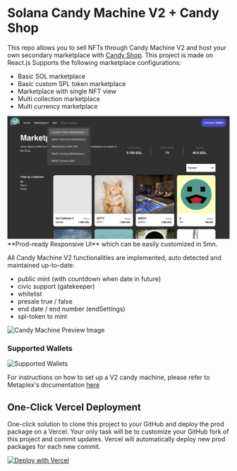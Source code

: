 # Solana Candy Machine V2 + Candy Shop

This repo allows you to sell NFTs through Candy Machine V2 and host your own secondary marketplace with [Candy Shop](https://github.com/LIQNFT/candy-shop).
This project is made on React.js
Supports the following marketplace configurations:
* Basic SOL marketplace
* Basic custom SPL token marketplace
* Marketplace with single NFT view
* Multi collection marketplace
* Multi currency marketplace



<!-- <img width="1363" alt="Screen Shot 2022-04-16 at 3 23 54 PM" src="https://user-images.githubusercontent.com/89616076/163665962-f8f9fa00-2143-4234-bb35-13955b55220e.png"> -->
<img src="./screenshots/Screenshot_1.png">
**Prod-ready Responsive UI** which can be easily customized in 5mn.

All Candy Machine V2 functionalities are implemented, auto detected and maintained up-to-date:

- public mint (with countdown when date in future)
- civic support (gatekeeper)
- whitelist
- presale true / false
- end date / end number (endSettings)
- spl-token to mint

![Candy Machine Preview Image](https://i.ibb.co/h7L0M3G/repo-bg.png)

### Supported Wallets

![Supported Wallets](https://i.ibb.co/DC6Wt66/wallets.png)

For instructions on how to set up a V2 candy machine, please refer to Metaplex's documentation [here](https://docs.metaplex.com/candy-machine-v2/Introduction)

## One-Click Vercel Deployment

One-click solution to clone this project to your GitHub and deploy the prod package on a Vercel.
Your only task will be to customize your GitHub fork of this project and commit updates.
Vercel will automatically deploy new prod packages for each new commit.

[![Deploy with Vercel](https://vercel.com/button)](https://vercel.com/new/clone?repository-url=https%3A%2F%2Fgithub.com%2FFulgurus%2Fcandy-machine-v2-responsive-ui&env=REACT_APP_CANDY_MACHINE_ID,REACT_APP_SOLANA_NETWORK,REACT_APP_SOLANA_RPC_HOST&envDescription=Populate%20REACT_APP_CANDY_MACHINE_ID%20with%20your%20candy%20machine%20public%20key%2C%20REACT_APP_SOLANA_NETWORK%20with%20the%20solana%20network%20(devnet%2Fmainnet-beta)%20and%20REACT_APP_SOLANA_RPC_HOST%20with%20the%20RPC%20URL%20(example%20for%20devnet%20%3A%20https%3A%2F%2Fapi.devnet.solana.com)&envLink=https%3A%2F%2Fdocs.solana.com%2Fcluster%2Frpc-endpoints%23mainnet-beta&demo-title=My%20Demo%20Mint%20Page&demo-description=A%20one-click%20generated%20solana%20minting%20responsive%20website.&demo-url=https%3A%2F%2Fwww.mintgatsbyclub.net%2F&demo-image=https%3A%2F%2Fi.imgur.com%2FWWSvkBO.png)

